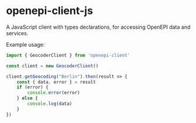 # openepi-client-js
A JavaScript client with types declarations, for accessing OpenEPI data and services.

Example usage:

```javascript
import { GeocoderClient } from 'openepi-client'

const client = new GeocoderClient()

client.getGeocoding("Berlin").then(result => {
    const { data, error } = result
    if (error) {
        console.error(error)
    } else {
        console.log(data)
    }
})
```

